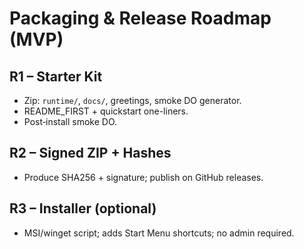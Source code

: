 # Packaging & Release Roadmap (MVP)

## R1 – Starter Kit
- Zip: `runtime/`, `docs/`, greetings, smoke DO generator.
- README_FIRST + quickstart one-liners.
- Post‑install smoke DO.

## R2 – Signed ZIP + Hashes
- Produce SHA256 + signature; publish on GitHub releases.

## R3 – Installer (optional)
- MSI/winget script; adds Start Menu shortcuts; no admin required.
